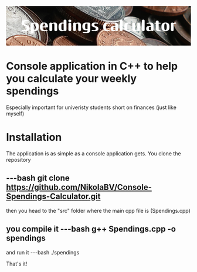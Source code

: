 <img src="Spendings_calculator.png" align="center" />

# Console application in C++ to help you calculate your weekly spendings

Especially important for univeristy students short on finances (just like myself)

# Installation

The application is as simple as a console application gets.
You clone the repository

---bash
git clone https://github.com/NikolaBV/Console-Spendings-Calculator.git
---

then you head to the "src" folder where the main cpp file is (Spendings.cpp)

you compile it 
---bash
g++ Spendings.cpp -o spendings
---

and run it
---bash
./spendings

That's it!


